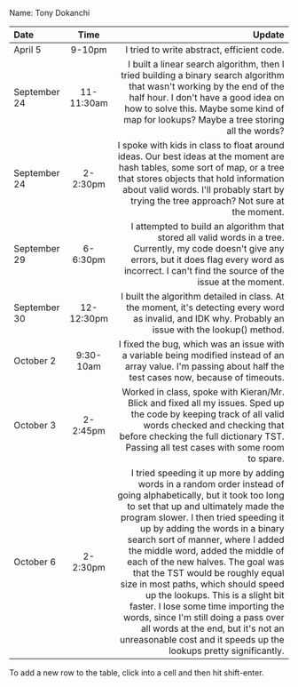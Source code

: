 Name: Tony Dokanchi

| Date         |    Time    |                                                                                                                                                                                                                                                                                                                                                                                                                                                                                                                                                                                                                                                           Update |
|:-------------|:----------:|-----------------------------------------------------------------------------------------------------------------------------------------------------------------------------------------------------------------------------------------------------------------------------------------------------------------------------------------------------------------------------------------------------------------------------------------------------------------------------------------------------------------------------------------------------------------------------------------------------------------------------------------------------------------:|
| April 5      |   9-10pm   |                                                                                                                                                                                                                                                                                                                                                                                                                                                                                                                                                                                                                       I tried to write abstract, efficient code. |
| September 24 | 11-11:30am |                                                                                                                                                                                                                                                                                                                                                                                                       I built a linear search algorithm, then I tried building a binary search algorithm that wasn't working by the end of the half hour. I don't have a good idea on how to solve this. Maybe some kind of map for lookups? Maybe a tree storing all the words? |
| September 24 |  2-2:30pm  |                                                                                                                                                                                                                                                                                                                                                                                                I spoke with kids in class to float around ideas. Our best ideas at the moment are hash tables, some sort of map, or a tree that stores objects that hold information about valid words. I'll probably start by trying the tree approach? Not sure at the moment. |
| September 29 |  6-6:30pm  |                                                                                                                                                                                                                                                                                                                                                                                                                                               I attempted to build an algorithm that stored all valid words in a tree. Currently, my code doesn't give any errors, but it does flag every word as incorrect. I can't find the source of the issue at the moment. |
| September 30 | 12-12:30pm |                                                                                                                                                                                                                                                                                                                                                                                                                                                                                                           I built the algorithm detailed in class. At the moment, it's detecting every word as invalid, and IDK why. Probably an issue with the lookup() method. |
| October 2    | 9:30-10am  |                                                                                                                                                                                                                                                                                                                                                                                                                                                                                                    I fixed the bug, which was an issue with a variable being modified instead of an array value. I'm passing about half the test cases now, because of timeouts. |
| October 3    |  2-2:45pm  |                                                                                                                                                                                                                                                                                                                                                                                                                    Worked in class, spoke with Kieran/Mr. Blick and fixed all my issues. Sped up the code by keeping track of all valid words checked and checking that before checking the full dictionary TST. Passing all test cases with some room to spare. |
| October 6    |  2-2:30pm  | I tried speeding it up more by adding words in a random order instead of going alphabetically, but it took too long to set that up and ultimately made the program slower. I then tried speeding it up by adding the words in a binary search sort of manner, where I added the middle word, added the middle of each of the new halves. The goal was that the TST would be roughly equal size in most paths, which should speed up the lookups. This is a slight bit faster. I lose some time importing the words, since I'm still doing a pass over all words at the end, but it's not an unreasonable cost and it speeds up the lookups pretty significantly. |


To add a new row to the table, click into a cell and then hit shift-enter.